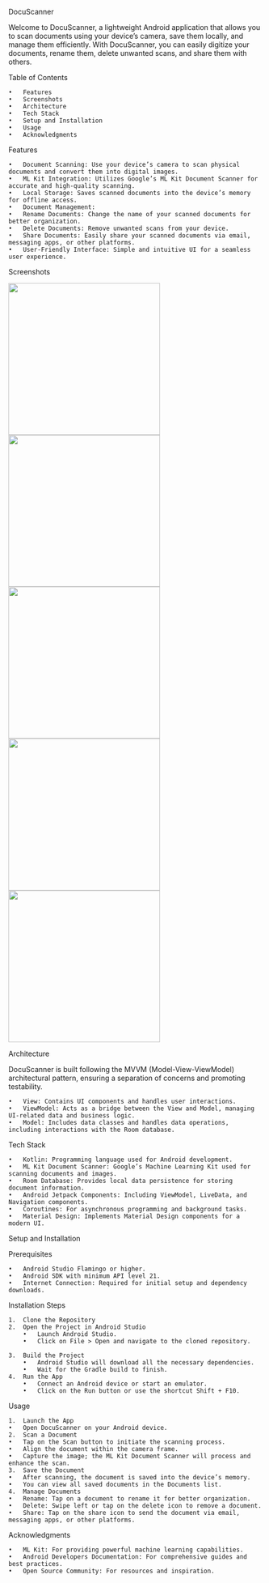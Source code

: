 DocuScanner

Welcome to DocuScanner, a lightweight Android application that allows you to scan documents using your device’s camera, save them locally, and manage them efficiently. With DocuScanner, you can easily digitize your documents, rename them, delete unwanted scans, and share them with others.

Table of Contents

	•	Features
	•	Screenshots
	•	Architecture
	•	Tech Stack
	•	Setup and Installation
	•	Usage
	•	Acknowledgments

Features

	•	Document Scanning: Use your device’s camera to scan physical documents and convert them into digital images.
	•	ML Kit Integration: Utilizes Google’s ML Kit Document Scanner for accurate and high-quality scanning.
	•	Local Storage: Saves scanned documents into the device’s memory for offline access.
	•	Document Management:
	•	Rename Documents: Change the name of your scanned documents for better organization.
	•	Delete Documents: Remove unwanted scans from your device.
	•	Share Documents: Easily share your scanned documents via email, messaging apps, or other platforms.
	•	User-Friendly Interface: Simple and intuitive UI for a seamless user experience.

Screenshots

<img src="https://github.com/user-attachments/assets/153b367e-cdeb-411d-8a54-b539e80987ec" width="300" />
<img src="https://github.com/user-attachments/assets/a6b96d73-4073-476e-a985-7b09fdabe78b" width="300" />
<img src="https://github.com/user-attachments/assets/1c4d0b87-a94b-4d66-a15d-51d7f9b9e41e" width="300" />
<img src="https://github.com/user-attachments/assets/ec8f9ea4-1ea2-4a2a-a078-b11d4be5bfa6" width="300" />
<img src="https://github.com/user-attachments/assets/7bb064cf-5b1d-439c-b8ac-5db21988c421" width="300" />

Architecture

DocuScanner is built following the MVVM (Model-View-ViewModel) architectural pattern, ensuring a separation of concerns and promoting testability.

	•	View: Contains UI components and handles user interactions.
	•	ViewModel: Acts as a bridge between the View and Model, managing UI-related data and business logic.
	•	Model: Includes data classes and handles data operations, including interactions with the Room database.

Tech Stack

	•	Kotlin: Programming language used for Android development.
	•	ML Kit Document Scanner: Google’s Machine Learning Kit used for scanning documents and images.
	•	Room Database: Provides local data persistence for storing document information.
	•	Android Jetpack Components: Including ViewModel, LiveData, and Navigation components.
	•	Coroutines: For asynchronous programming and background tasks.
	•	Material Design: Implements Material Design components for a modern UI.

Setup and Installation

Prerequisites

	•	Android Studio Flamingo or higher.
	•	Android SDK with minimum API level 21.
	•	Internet Connection: Required for initial setup and dependency downloads.

 Installation Steps

    1.	Clone the Repository
    2.	Open the Project in Android Studio
    	•	Launch Android Studio.
	    •	Click on File > Open and navigate to the cloned repository.
    	
    3.	Build the Project
	    •	Android Studio will download all the necessary dependencies.
	    •	Wait for the Gradle build to finish.
    4.	Run the App
	    •	Connect an Android device or start an emulator.
	    •	Click on the Run button or use the shortcut Shift + F10.

Usage

	1.	Launch the App
	•	Open DocuScanner on your Android device.
	2.	Scan a Document
	•	Tap on the Scan button to initiate the scanning process.
	•	Align the document within the camera frame.
	•	Capture the image; the ML Kit Document Scanner will process and enhance the scan.
	3.	Save the Document
	•	After scanning, the document is saved into the device’s memory.
	•	You can view all saved documents in the Documents list.
	4.	Manage Documents
	•	Rename: Tap on a document to rename it for better organization.
	•	Delete: Swipe left or tap on the delete icon to remove a document.
	•	Share: Tap on the share icon to send the document via email, messaging apps, or other platforms.

 Acknowledgments

	•	ML Kit: For providing powerful machine learning capabilities.
	•	Android Developers Documentation: For comprehensive guides and best practices.
	•	Open Source Community: For resources and inspiration.



